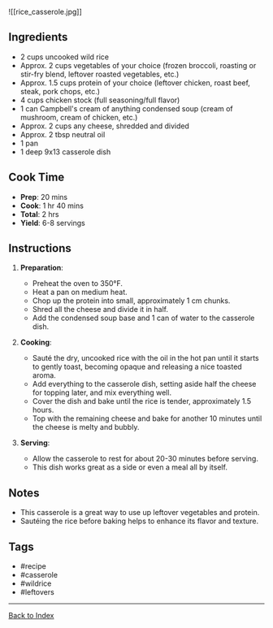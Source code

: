 ![[rice_casserole.jpg]]
## Ingredients
- 2 cups uncooked wild rice
- Approx. 2 cups vegetables of your choice (frozen broccoli, roasting or stir-fry blend, leftover roasted vegetables, etc.)
- Approx. 1.5 cups protein of your choice (leftover chicken, roast beef, steak, pork chops, etc.)
- 4 cups chicken stock (full seasoning/full flavor)
- 1 can Campbell's cream of anything condensed soup (cream of mushroom, cream of chicken, etc.)
- Approx. 2 cups any cheese, shredded and divided
- Approx. 2 tbsp neutral oil
- 1 pan
- 1 deep 9x13 casserole dish

## Cook Time
- **Prep**: 20 mins
- **Cook**: 1 hr 40 mins
- **Total**: 2 hrs
- **Yield**: 6-8 servings

## Instructions
1. **Preparation**:
    - Preheat the oven to 350°F.
    - Heat a pan on medium heat.
    - Chop up the protein into small, approximately 1 cm chunks.
    - Shred all the cheese and divide it in half.
    - Add the condensed soup base and 1 can of water to the casserole dish.

2. **Cooking**:
    - Sauté the dry, uncooked rice with the oil in the hot pan until it starts to gently toast, becoming opaque and releasing a nice toasted aroma.
    - Add everything to the casserole dish, setting aside half the cheese for topping later, and mix everything well.
    - Cover the dish and bake until the rice is tender, approximately 1.5 hours.
    - Top with the remaining cheese and bake for another 10 minutes until the cheese is melty and bubbly.

3. **Serving**:
    - Allow the casserole to rest for about 20-30 minutes before serving.
    - This dish works great as a side or even a meal all by itself.

## Notes
- This casserole is a great way to use up leftover vegetables and protein.
- Sautéing the rice before baking helps to enhance its flavor and texture.

## Tags
- #recipe
- #casserole
- #wildrice
- #leftovers

---

[Back to Index](index.md)
